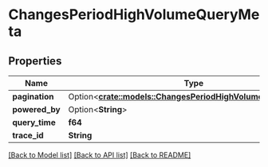 # ChangesPeriodHighVolumeQueryMeta

## Properties

Name | Type | Description | Notes
------------ | ------------- | ------------- | -------------
**pagination** | Option<[**crate::models::ChangesPeriodHighVolumeQueryPaging**](changes.HighVolumeQueryPaging.md)> |  | [optional]
**powered_by** | Option<**String**> |  | [optional]
**query_time** | **f64** |  |
**trace_id** | **String** |  |

[[Back to Model list]](../README.md#documentation-for-models) [[Back to API list]](../README.md#documentation-for-api-endpoints) [[Back to README]](../README.md)
